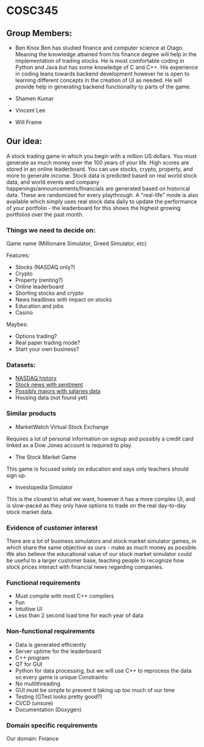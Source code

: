 # COSC345

## Group Members:
- Ben Knox
Ben has studied finance and computer science at Otago. Meaning the knowledge attained from his finance degree will help in the implementation of trading stocks. He is most comfortable coding in Python and Java but has some knowledge of C and C++. His experience in coding leans towards backend development however he is open to learning different concepts in the creation of UI as needed. He will provide help in generating backend functionality to parts of the game.

- Shamen Kumar
- Vincent Lee
- Will Frame

## Our idea:
A stock trading game in which you begin with a million US dollars. You must generate as much money over the 100 years of your life. High scores are stored in an online leaderboard. You can use stocks, crypto, property, and more to generate income. Stock data is predicted based on real world stock data, and world events and company happenings/announcements/financials are generated based on historical data. These are randomized for every playthrough. A "real-life" mode is also available which simply uses real stock data daily to update the performance of your portfolio - the leaderboard for this shows the highest growing portfolios over the past month.


### Things we need to decide on:
Game name (Millionaire Simulator, Greed Simulator, etc)

Features:
- Stocks (NASDAQ only?)
- Crypto
- Property (renting?)
- Online leaderboard
- Shorting stocks and crypto
- News headlines with impact on stocks
- Education and jobs
- Casino 

Maybes:
- Options trading?
- Real paper trading mode?
- Start your own business?

### Datasets:
- [NASDAQ history](https://www.nasdaq.com/market-activity/quotes/historical)
- [Stock news with senitment](https://www.kaggle.com/datasets/ankurzing/sentiment-analysis-for-financial-news)
- [Possibly majors with salaries data](https://www.kaggle.com/code/cdelany7/exploration-of-college-salaries-by-major)
- Housing data (not found yet)

### Similar products
- MarketWatch Virtual Stock Exchange

Requires a lot of personal information on signup and possibly a credit card linked as a Dow Jones account is required to play.

- The Stock Market Game

This game is focused solely on education and says only teachers should sign up.

- Investopedia Simulator 

This is the closest to what we want, however it has a more complex UI, and is slow-paced as they only have options to trade on the real day-to-day stock market data.

### Evidence of customer interest
There are a lot of business simulators and stock market simulator games, in which share the same objective as ours - make as much money as possible. We also believe the educational value of our stock market simulator could be useful to a larger customer base, teaching people to recognize how stock prices interact with financial news regarding companies.

### Functional requirements
- Must compile with most C++ compilers
- Fun
- Intuitive UI
- Less than 2 second load time for each year of data


### Non-functional requirements
- Data is generated efficiently
- Server uptime for the leaderboard
- C++ program
- QT for GUI
- Python for data processing, but we will use C++ to reprocess the data so every game is unique
Constraints:
- No multithreading
- GUI must be simple to prevent it taking up too much of our time
- Testing (GTest looks pretty good?)
- CI/CD (unsure)
- Documentation (Doxygen)

### Domain specific requirements
Our domain: Finance

